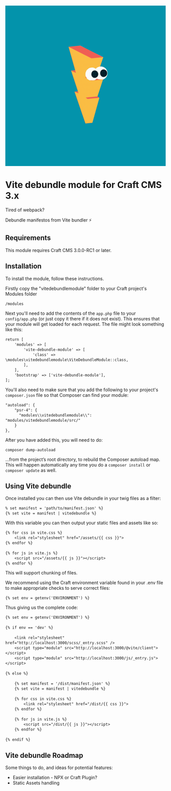 ![Usain Bolt](bolt.gif)

# Vite debundle module for Craft CMS 3.x

Tired of webpack?

Debundle manifestos from Vite bundler ⚡️

## Requirements

This module requires Craft CMS 3.0.0-RC1 or later.

## Installation

To install the module, follow these instructions.

Firstly copy the "vitedebundlemodule" folder to your Craft project's Modules folder

```
/modules
```

Next you'll need to add the contents of the `app.php` file to your `config/app.php` (or just copy it there if it does not exist). This ensures that your module will get loaded for each request. The file might look something like this:
```
return [
    'modules' => [
        'vite-debundle-module' => [
            'class' => \modules\vitedebundlemodule\ViteDebundleModule::class,
        ],
    ],
    'bootstrap' => ['vite-debundle-module'],
];
```
You'll also need to make sure that you add the following to your project's `composer.json` file so that Composer can find your module:

    "autoload": {
        "psr-4": {
          "modules\\vitedebundlemodule\\": "modules/vitedebundlemodule/src/"
        }
    },

After you have added this, you will need to do:

    composer dump-autoload

 …from the project’s root directory, to rebuild the Composer autoload map. This will happen automatically any time you do a `composer install` or `composer update` as well.

## Using Vite debundle

Once installed you can then use Vite debundle in your twig files as a filter:

```
% set manifest = 'path/to/manifest.json' %}
{% set vite = manifest | vitedebundle %}
```

With this variable you can then output your static files and assets like so:

```
{% for css in vite.css %}
    <link rel="stylesheet" href="/assets/{{ css }}">
{% endfor %}

{% for js in vite.js %}
    <script src="/assets/{{ js }}"></script>
{% endfor %}
```

This will support chunking of files.

We recommend using the Craft environment variable found in your .env file to make appropriate checks to serve correct files:

```
{% set env = getenv('ENVIRONMENT') %}
```

Thus giving us the complete code:

```
{% set env = getenv('ENVIRONMENT') %}

{% if env == 'dev' %}

    <link rel="stylesheet" href="http://localhost:3000/scss/_entry.scss" />
    <script type="module" src="http://localhost:3000/@vite/client"></script>
    <script type="module" src="http://localhost:3000/js/_entry.js"></script>

{% else %}

    {% set manifest = '/dist/manifest.json' %}
    {% set vite = manifest | vitedebundle %}

    {% for css in vite.css %}
        <link rel="stylesheet" href="/dist/{{ css }}">
    {% endfor %}

    {% for js in vite.js %}
        <script src="/dist/{{ js }}"></script>
    {% endfor %}

{% endif %}
```

## Vite debundle Roadmap

Some things to do, and ideas for potential features:

* Easier installation - NPX or Craft Plugin?
* Static Assets handling
